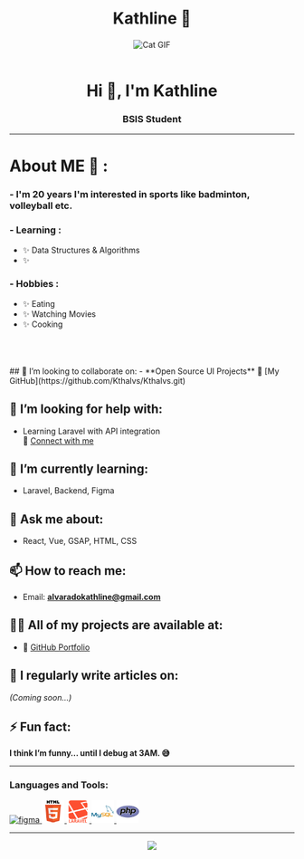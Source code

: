 <h1 align="center">Kathline 👋</h1>

<div align="center">
  <img height="300" width="500" alt="Cat GIF" align="center" src="https://media.giphy.com/media/JIX9t2j0ZTN9S/giphy.gif">
</div>

</br>

<h1 align="center">Hi 👋, I'm Kathline</h1>
<h3 align="center">BSIS Student</h3>

---
# About ME 💬 :

### - I'm 20 years I'm interested in sports like badminton, volleyball etc.

### - Learning :
- ✨ Data Structures & Algorithms
- ✨ 

### - Hobbies : 
- ✨ Eating
- ✨ Watching Movies
- ✨ Cooking


</br>
</br>
</br>
## 👯 I’m looking to collaborate on:
- **Open Source UI Projects**  
  🔗 [My GitHub](https://github.com/Kthalvs/Kthalvs.git)

## 🤝 I’m looking for help with:
- Learning Laravel with API integration  
  🔗 [Connect with me](mailto:alvaradokathline@gmail.com)

## 🌱 I’m currently learning:
- Laravel, Backend, Figma

## 💬 Ask me about:
- React, Vue, GSAP, HTML, CSS

## 📫 How to reach me:
- Email: **alvaradokathline@gmail.com**

## 👨‍💻 All of my projects are available at:
- 🔗 [GitHub Portfolio](https://github.com/Kthalvs/Kthalvs.git)

## 📝 I regularly write articles on:
*(Coming soon...)*

## ⚡ Fun fact:
**I think I’m funny… until I debug at 3AM. 😅**

---

<h3 align="left">Languages and Tools:</h3>

<p align="left">
  <a href="https://www.figma.com/" target="_blank" rel="noreferrer"> 
    <img src="https://www.vectorlogo.zone/logos/figma/figma-icon.svg" alt="figma" width="40" height="40"/> 
  </a> 
  <a href="https://www.w3.org/html/" target="_blank" rel="noreferrer"> 
    <img src="https://raw.githubusercontent.com/devicons/devicon/master/icons/html5/html5-original-wordmark.svg" alt="html5" width="40" height="40"/> 
  </a> 
  <a href="https://laravel.com/" target="_blank" rel="noreferrer"> 
    <img src="https://raw.githubusercontent.com/devicons/devicon/master/icons/laravel/laravel-plain-wordmark.svg" alt="laravel" width="40" height="40"/> 
  </a> 
  <a href="https://www.mysql.com/" target="_blank" rel="noreferrer"> 
    <img src="https://raw.githubusercontent.com/devicons/devicon/master/icons/mysql/mysql-original-wordmark.svg" alt="mysql" width="40" height="40"/> 
  </a> 
  <a href="https://www.php.net" target="_blank" rel="noreferrer"> 
    <img src="https://raw.githubusercontent.com/devicons/devicon/master/icons/php/php-original.svg" alt="php" width="40" height="40"/> 
  </a> 
</p>

---

<p align="center">
  <a href="https://github.com/anuraghazra/github-readme-stats">
    <img src="https://github-readme-stats.vercel.app/api?username=Kthalvs&show_icons=true&theme=radical"/>
  </a>
</p>
